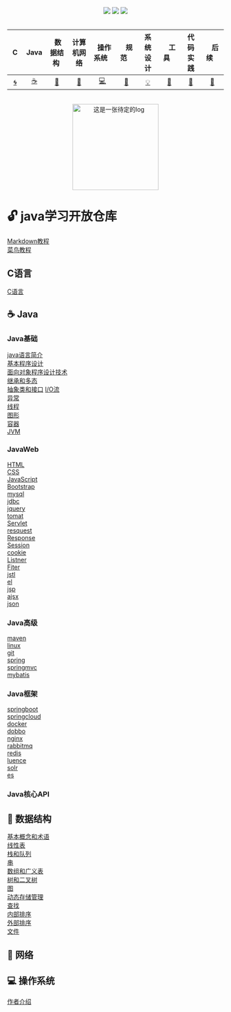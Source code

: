<div align="center">
    <a href="https://gitstar-ranking.com/repositories"> <img src="file:///C:/Users/Administrator/Desktop/rank.html"></a>
    <a href="assets/download.md"> <img src="https://badgen.net/badge/OvO/%E7%A6%BB%E7%BA%BF%E4%B8%8B%E8%BD%BD?icon=telegram&color=4ab8a1"></a>
    <a href="https://github.com/eternityfantastic/study"> <img src="https://badgen.net/badge/CyC/%E5%9C%A8%E7%BA%BF%E9%98%85%E8%AF%BB?icon=sourcegraph&color=4ab8a1"></a>
    
</div>
<br>

| &nbsp;C&nbsp; | Java | &nbsp;数据结构&nbsp;|计算机网络| &nbsp;&nbsp;操作系统&nbsp;&nbsp;|&nbsp;&nbsp;&nbsp;规范&nbsp;&nbsp;&nbsp;|         系统设计| &nbsp;&nbsp;&nbsp;工具&nbsp;&nbsp;&nbsp; |代码实践| &nbsp;&nbsp;&nbsp;后续&nbsp;&nbsp;&nbsp; |
| :---: | :----: | :---: | :----: | :----: | :----: | :----: | :----: | :----: | :----: |
| [:cyclone:](#cyclone-c语言) | [:coffee:](#coffee-Java) | [:key:](#key-数据结构) | [:herb:](#herb-计算机网络) | [:computer:](#computer-操作系统) |[:bug:](#bug-规范)| [:bulb:](#bulb-系统设计) |[:wrench:](#wrench-工具)| [:watermelon:](#watermelon-编码实践) |[:memo:](#memo-后记)|

<br>

<div align="center">
    <img src="assets/LogoMakr_0zpEzN.png" width="200px" alt="这是一张待定的log">
</div>  
  
  
# :unlock: java学习开放仓库
[Markdown教程](https://www.runoob.com/markdown/md-tutorial.html)              
[菜鸟教程](https://www.runoob.com)

## C语言 
[C语言](https://github.com/eternityfantastic/study/blob/master/note/C语言.md)

## :coffee: Java 
### Java基础        
[java语言简介](https://github.com/eternityfantastic/study/blob/master/note/Java语言简介.md)  
[基本程序设计](https://github.com/eternityfantastic/study/blob/master/note/基本程序设计.md)  
[面向对象程序设计技术](https://github.com/eternityfantastic/study/blob/master/note/面向对象程序设计.md)  
[继承和多态](https://github.com/eternityfantastic/study/blob/master/note/继承和多态.md)               
[抽象类和接口](https://github.com/eternityfantastic/stblob/master/note/方法.md)
[I/O流](https://github.com/eternityfantastic/tdy/blob/master/note/运算符和表达式.md)           
[异常](https://github.com/eternityfantastic/studblob/master/note/分支结构.md)           
[线程](https://github.com/eternityfantastic/s/blob/master/note/循环结构.md)               
[图形](https://github.com/eternityfantastic/studyob/master/note/数组.md)      
[容器](https://github.com/eternityfantastic/studyob/master/note/数组.md)               
[JVM](https://github.com/eternityfantastic/stblob/master/note/方法.md)
 
### JavaWeb
[HTML](https://github.com/eternityfantastic/study/blob/master/note/HTML.md)    
[CSS](https://github.com/eternityfantastic/study/blob/master/note/CSS.md)    
[JavaScript](https://github.com/eternityfantastic/study/blob/master/note/JavaScript.md)   
[Bootstrap](https://github.com/eternityfantastic/study/blob/master/note/HTML基础.md)  
[mysql](https://github.com/eternityfantastic/study/blob/master/note/HTML基础.md)    
[jdbc](https://github.com/eternityfantastic/study/blob/master/note/HTML基础.md)    
[jquery](https://github.com/eternityfantastic/study/blob/master/note/HTML基础.md)    
[tomat](https://github.com/eternityfantastic/study/blob/master/note/HTML基础.md)    
[Servlet](https://github.com/eternityfantastic/study/blob/master/note/HTML基础.md)    
[resquest](https://github.com/eternityfantastic/study/blob/master/note/HTML基础.md)    
[Response](https://github.com/eternityfantastic/study/blob/master/note/HTML基础.md)   
[Session](https://github.com/eternityfantastic/study/blob/master/note/HTML基础.md)   
[cookie](https://github.com/eternityfantastic/study/blob/master/note/HTML基础.md)   
[Listner](https://github.com/eternityfantastic/study/blob/master/note/HTML基础.md)     
[Fiter](https://github.com/eternityfantastic/study/blob/master/note/HTML基础.md)     
[jstl](https://github.com/eternityfantastic/study/blob/master/note/HTML基础.md)   
[el](https://github.com/eternityfantastic/study/blob/master/note/HTML基础.md)   
[jsp](https://github.com/eternityfantastic/study/blob/master/note/HTML基础.md)  
[ajsx](https://github.com/eternityfantastic/study/blob/master/note/HTML基础.md)   
[json](https://github.com/eternityfantastic/study/blob/master/note/HTML基础.md)   

### Java高级             
[maven](https://github.com/eternityfanc/study/blob/master/note/对象和类.md)         
[linux](https://github.com/eternastic/study/blob/master/note/方法和数组.md)        
[git](https://github.com/eterntastic/study/blob/master/note/JVM内存管理.md)         
[spring](https://github.com/eternityfant/study/blob/master/note/继承.md)         
[springmvc](https://github.com/etestic/study/blob/master/note/访问权限.md)         
[mybatis](https://github.com/eternintastic/study/blob/master/note/抽象类和接口.md)    
### Java框架
[springboot](https://github.com/eterntyfanstic/study/blob/master/note/HTML基础.md)    
[springcloud](https://github.com/tudy/blob/master/note/HTML基础.md)    
[docker](https://github.com///blob/master/nte/HTML基础.md)   
[dobbo](https://github.com/eternityfantastic//blob/master/note/HTML基础.md)    
[nginx](https://github.com/eternityfantatic/studyblob/master/note/HTML基础.md)    
[rabbitmq](https://github.com/eternityfntastic/study/blob/master/note/HTML基础.md)    
[redis](https://github.com/eternityfantastic/studylob/master/note/HTML基础.md)    
[luence](https://github.com/eternityfantastic/study/blob/master/note/HTML基础.md)    
[solr](https://github.com/eternityfantastic/studote/HTML基础.md)    
[es](https://github.com/eternityfantac/study/blob/master/note/HTML基础.md)   



### Java核心API     
[](https://www.runoob.com)             



##  :key: 数据结构   
[基本概念和术语](https://github.com/eternityfantastic/study/blob/master/note/数据结构基本术语和概念.md)  
[线性表](https://github.com/eternityfantastic/study/edit/master/note/线性表.md)      
[栈和队列](https://github.com/eternityfantastic/study/blster/note/HTML基础.md)       
[串](https://github.com/eternityfantastic/study/blster/note/HTML基础.md)  
[数组和广义表](https://github.com/eternityfantastic/study/blster/note/HTML基础.md)    
[树和二叉树](https://github.com/eternityfantastic/study/blster/note/HTML基础.md)    
[图](https://github.com/eternityfantastic/study/blster/note/HTML基础.md)   
[动态存储管理](https://github.com/eternityfantastic/study/blster/note/HTML基础.md)     
[查找](https://github.com/eternityfantastic/study/blster/note/HTML基础.md)      
[内部排序](https://github.com/eternityfantastic/study/blster/note/HTML基础.md)  
[外部排序](https://github.com/eternityfantastic/study/blster/note/HTML基础.md)  
[文件](https://github.com/eternityfantastic/study/blster/note/HTML基础.md)  


## :herb: 网络 

## :computer: 操作系统 
[作者介绍](https://www.runoob.com)

